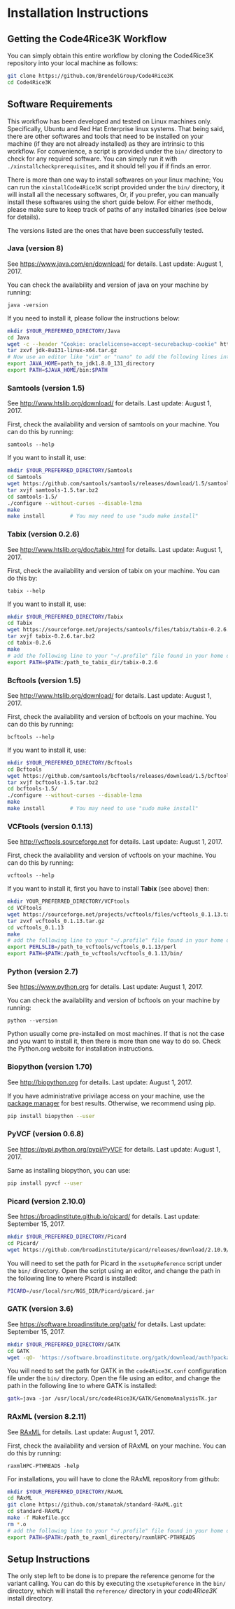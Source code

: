 # Installation Instructions

## Getting the Code4Rice3K Workflow

You can simply obtain this entire workflow by cloning the Code4Rice3K repository into your local machine as follows:

```bash
git clone https://github.com/BrendelGroup/Code4Rice3K  
cd Code4Rice3K
```

## Software Requirements

This workflow has been developed and tested on Linux machines only. 
Specifically, Ubuntu and Red Hat Enterprise linux systems. 
That being said, there are other softwares and tools that need to be installed on your machine (if they are not already installed) as they are intrinsic to this workflow.
For convenience, a script is provided under the `bin/` directory to check for any required software.
You can simply run it with `./xinstallcheckprerequisites`, and it should tell you if if finds an error. 

There is more than one way to install softwares on your linux machine; 
You can run the `xinstallCode4Rice3K` script provided under the `bin/` directory, it will install all the necessary softwares,
Or, if you prefer, you can manually install these softwares using the short guide below.
For either methods, please make sure to keep track of paths of any installed binaries (see below for details).

The versions listed are the ones that have been successfully tested.

### Java (version 8)
See https://www.java.com/en/download/ for details. Last update: August 1, 2017.

You can check the availability and version of java on your machine by running:

`java -version`

If you need to install it, please follow the instructions below:
```bash
mkdir $YOUR_PREFERRED_DIRECTORY/Java
cd Java
wget -c --header "Cookie: oraclelicense=accept-securebackup-cookie" http://download.oracle.com/otn-pub/java/jdk/8u131-b11/d54c1d3a095b4ff2b6607d096fa80163/jdk-8u131-linux-x64.tar.gz
tar zxvf jdk-8u131-linux-x64.tar.gz
# Now use an editor like "vim" or "nano" to add the following lines into your "~/.profile", save it, and run "source ~/.profile" in the command line:
export JAVA_HOME=path_to_jdk1.8.0_131_directory
export PATH=$JAVA_HOME/bin:$PATH
```

### Samtools (version 1.5)
See http://www.htslib.org/download/ for details. Last update: August 1, 2017.

First, check the availability and version of samtools on your machine. 
You can do this by running:

`samtools --help`

If you want to install it, use:
```bash
mkdir $YOUR_PREFERRED_DIRECTORY/Samtools
cd Samtools  
wget https://github.com/samtools/samtools/releases/download/1.5/samtools-1.5.tar.bz2  
tar xvjf samtools-1.5.tar.bz2  
cd samtools-1.5/
./configure --without-curses --disable-lzma  
make  
make install		# You may need to use "sudo make install"
```

### Tabix (version 0.2.6)
See http://www.htslib.org/doc/tabix.html for details. Last update: August 1, 2017.

First, check the availability and version of tabix on your machine.
You can do this by:

`tabix --help`

If you want to install it, use:
```bash
mkdir $YOUR_PREFERRED_DIRECTORY/Tabix
cd Tabix  
wget https://sourceforge.net/projects/samtools/files/tabix/tabix-0.2.6.tar.bz2  
tar xvjf tabix-0.2.6.tar.bz2
cd tabix-0.2.6
make
# add the following line to your "~/.profile" file found in your home directory, save the file, and then run "source ~/.profile" in the command line.
export PATH=$PATH:/path_to_tabix_dir/tabix-0.2.6
```

### Bcftools (version 1.5)
See http://www.htslib.org/download/ for details. Last update: August 1, 2017.

First, check the availability and version of bcftools on your machine. 
You can do this by running:

`bcftools --help`

If you want to install it, use:
```bash
mkdir $YOUR_PREFERRED_DIRECTORY/Bcftools
cd Bcftools  
wget https://github.com/samtools/bcftools/releases/download/1.5/bcftools-1.5.tar.bz2  
tar xvjf bcftools-1.5.tar.bz2 
cd bcftools-1.5/
./configure --without-curses --disable-lzma    
make  
make install		# You may need to use "sudo make install"
```

### VCFtools (version 0.1.13)
See http://vcftools.sourceforge.net for details. Last update: August 1, 2017.

First, check the availability and version of vcftools on your machine. 
You can do this by running:

`vcftools --help`

If you want to install it, first you have to install **Tabix** (see above) then:
```bash
mkdir YOUR_PREFERRED_DIRECTORY/VCFtools
cd VCFtools  
wget https://sourceforge.net/projects/vcftools/files/vcftools_0.1.13.tar.gz  
tar zvxf vcftools_0.1.13.tar.gz
cd vcftools_0.1.13 
make
# add the following line to your "~/.profile" file found in your home directory, save the file, and then run "source ~/.profile" in the command line.
export PERL5LIB=/path_to_vcftools/vcftools_0.1.13/perl
export PATH=$PATH:/path_to_vcftools/vcftools_0.1.13/bin/
```

### Python (version 2.7)
See https://www.python.org for details. Last update: August 1, 2017.

You can check the availability and version of bcftools on your machine by running:

`python --version`

Python usually come pre-installed on most machines. 
If that is not the case and you want to install it, then there is more than one way to do so. Check the Python.org website for installation instructions. 

### Biopython (version 1.70)
See http://biopython.org for details. Last update: August 1, 2017.


If you have administrative privilage access on your machine, use the [package manager](http://biopython.org/wiki/Download#Packages) for best results. 
Otherwise, we recommend using pip.
```bash
pip install biopython --user
```

### PyVCF (version 0.6.8)
See https://pypi.python.org/pypi/PyVCF for details. Last update: August 1, 2017.

Same as installing biopython, you can use:
```bash
pip install pyvcf --user
```

### Picard (version 2.10.0)
See https://broadinstitute.github.io/picard/ for details. Last update: September 15, 2017. 

```bash
mkdir $YOUR_PREFERRED_DIRECTORY/Picard
cd Picard/
wget https://github.com/broadinstitute/picard/releases/download/2.10.9/picard.jar
```
You will need to set the path for Picard in the `xsetupReference` script under the `bin/` directory.
Open the script using an editor, and change the path in the following line to where Picard is installed:
```bash
PICARD=/usr/local/src/NGS_DIR/Picard/picard.jar
```

### GATK (version 3.6)
See https://software.broadinstitute.org/gatk/ for details. Last update: September 15, 2017.

```bash
mkdir $YOUR_PREFERRED_DIRECTORY/GATK
cd GATK
wget -qO- 'https://software.broadinstitute.org/gatk/download/auth?package=GATK-archive&version=3.6-0-g89b7209' | tar xfj -
```
You will need to set the path for GATK in the `code4Rice3K.conf` configuration file under the `bin/` directory.
Open the file using an editor, and change the path in the following line to where GATK is installed:
```bash
gatk=java -jar /usr/local/src/code4Rice3K/GATK/GenomeAnalysisTK.jar
```

### RAxML (version 8.2.11)
See [RAxML](https://sco.h-its.org/exelixis/web/software/raxml/index.html) for details. Last update: August 1, 2017.

First, check the availability and version of RAxML on your machine. 
You can do this by running:

`raxmlHPC-PTHREADS -help`

For installations, you will have to clone the RAxML repository from github:
```bash
mkdir $YOUR_PREFERRED_DIRECTORY/RAxML
cd RAxML
git clone https://github.com/stamatak/standard-RAxML.git
cd standard-RAxML/
make -f Makefile.gcc
rm *.o
# add the following line to your "~/.profile" file found in your home directory, save the file, and then run "source ~/.profile" in the command line.
export PATH=$PATH:/path_to_raxml_directory/raxmlHPC-PTHREADS
```

## Setup Instructions

The only step left to be done is to prepare the reference genome for the variant calling.
You can do this by executing the `xsetupReference` in the `bin/` directory, which will install the `reference/` directory in your _code4Rice3K_ install directory.
